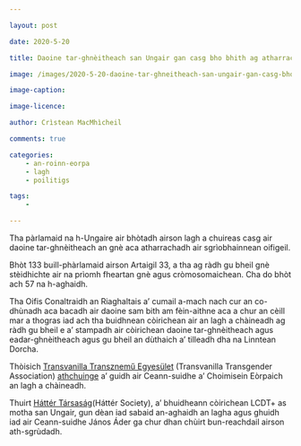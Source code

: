 ```yaml
---

layout: post

date: 2020-5-20

title: Daoine tar-ghnèitheach san Ungair gan casg bho bhith ag atharrachadh an gnè laghail aca

image: /images/2020-5-20-daoine-tar-ghneitheach-san-ungair-gan-casg-bho-bhith-ag-atharrachadh-an-gne-laghail-aca.png

image-caption:

image-licence:

author: Crìstean MacMhìcheil

comments: true

categories:
    - an-roinn-eorpa
    - lagh
    - poilitigs

tags:
    - 

---
```


Tha pàrlamaid na h-Ungaire air bhòtadh airson lagh a chuireas casg air daoine tar-ghnèitheach an gnè aca atharrachadh air sgrìobhainnean oifigeil.

<!--more-->

Bhòt 133 buill-phàrlamaid airson Artaigil 33, a tha ag ràdh gu bheil gnè stèidhichte air na prìomh fheartan gnè agus cròmosomaichean. Cha do bhòt ach 57 na h-aghaidh.

Tha Oifis Conaltraidh an Riaghaltais a’ cumail a-mach nach cur an co-dhùnadh aca bacadh air daoine sam bith am fèin-aithne aca a chur an cèill mar a thogras iad ach tha buidhnean còirichean air an lagh a chàineadh ag ràdh gu bheil e a’ stampadh air còirichean daoine tar-ghnèitheach agus eadar-ghnèitheach agus gu bheil an dùthaich a’ tilleadh dha na Linntean Dorcha.

Thòisich [Transvanilla Transznemű Egyesület](https://transvanilla.hu) (Transvanilla Transgender Association) [athchuinge](https://action.allout.org/en/m/e9cae516/?akid=42548.5145191.hbEW13&rd=1&t=8&utm_campaign=e9cae516&utm_medium=email&utm_source=actionsuite#panel-action-form) a’ guidh air Ceann-suidhe a’ Choimisein Eòrpaich an lagh a chàineadh.

Thuirt [Háttér Társaság](http://en.hatter.hu)(Háttér Society), a’ bhuidheann còirichean LCDT+ as motha san Ungair, gun dèan iad sabaid an-aghaidh an lagha agus ghuidh iad air Ceann-suidhe János Áder ga chur dhan chùirt bun-reachdail airson ath-sgrùdadh.